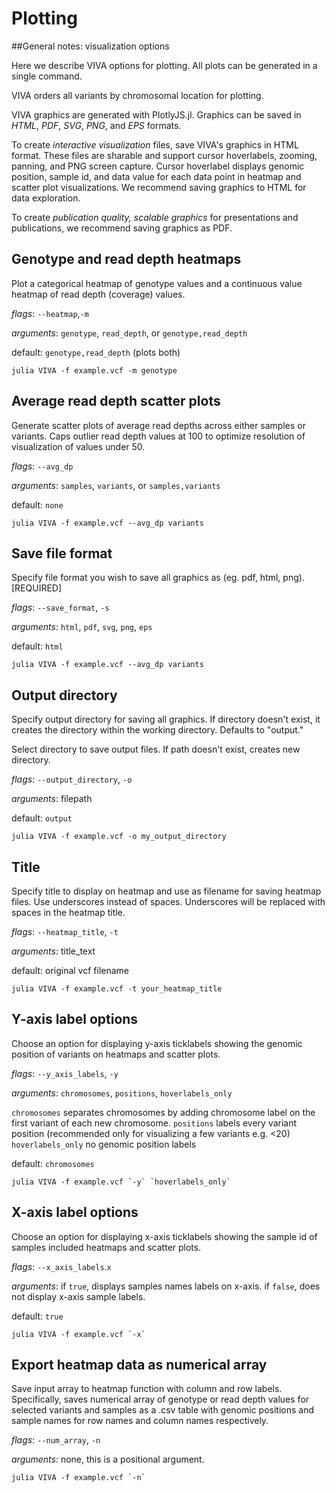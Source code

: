 # Plotting

##General notes: visualization options

Here we describe VIVA options for plotting. All plots can be generated in a single command.

VIVA orders all variants by chromosomal location for plotting. 

VIVA graphics are generated with PlotlyJS.jl. Graphics can be saved in *HTML*, *PDF*, *SVG*, *PNG*, and *EPS* formats. 

To create *interactive visualization* files, save VIVA's graphics in HTML format. These files are sharable and support cursor hoverlabels, zooming, panning, and PNG screen capture. Cursor hoverlabel displays genomic position, sample id, and data value for each data point in heatmap and scatter plot visualizations. We recommend saving graphics to HTML for data exploration. 

To create *publication quality, scalable graphics* for presentations and publications, we recommend saving graphics as PDF. 

## Genotype and read depth heatmaps

Plot a categorical heatmap of genotype values and a continuous value heatmap of read depth (coverage) values.

*flags*: `--heatmap`,`-m`

*arguments*: `genotype`, `read_depth`, or `genotype,read_depth`

default: `genotype,read_depth` (plots both)

```
julia VIVA -f example.vcf -m genotype
```

## Average read depth scatter plots

Generate scatter plots of average read depths across either samples or variants. Caps outlier read depth values at 100 to optimize resolution of visualization of values under 50. 


*flags*: `--avg_dp`

*arguments*: `samples`, `variants`, or `samples,variants`

default: `none`

```
julia VIVA -f example.vcf --avg_dp variants
```

## Save file format

Specify file format you wish to save all graphics as (eg. pdf, html, png). [REQUIRED]

*flags*: `--save_format`, `-s`  

*arguments*: `html`, `pdf`, `svg`, `png`, `eps`

default: `html`

```
julia VIVA -f example.vcf --avg_dp variants
``` 

## Output directory

Specify output directory for saving all graphics. If directory doesn't exist, it creates the directory within the working directory. Defaults to "output."

Select directory to save output files. If path doesn't exist, creates new directory. 

*flags*: `--output_directory`, `-o`

*arguments*: filepath

default: `output`

```
julia VIVA -f example.vcf -o my_output_directory
``` 

## Title

Specify title to display on heatmap and use as filename for saving heatmap files. Use underscores instead of spaces. Underscores will be replaced with spaces in the heatmap title.

*flags*: `--heatmap_title`, `-t`

*arguments*: title_text

default: original vcf filename

```
julia VIVA -f example.vcf -t your_heatmap_title
``` 

## Y-axis label options

Choose an option for displaying y-axis ticklabels showing the genomic position of variants on heatmaps and scatter plots. 

*flags*: `--y_axis_labels`, `-y`

*arguments*: `chromosomes`, `positions`, `hoverlabels_only`

`chromosomes` separates chromosomes by adding chromosome label on the first variant of each new chromosome. 
`positions` labels every variant position (recommended only for visualizing a few variants e.g. <20)
`hoverlabels_only` no genomic position labels 

default: `chromosomes`

```
julia VIVA -f example.vcf `-y` `hoverlabels_only`
```

## X-axis label options

Choose an option for displaying x-axis ticklabels showing the sample id of samples included heatmaps and scatter plots. 

*flags*: `--x_axis_labels`.`x`

*arguments*: if `true`, displays samples names labels on x-axis. if `false`, does not display x-axis sample labels.

default: `true`

```
julia VIVA -f example.vcf `-x`
```

## Export heatmap data as numerical array

Save input array to heatmap function with column and row labels. 
Specifically, saves numerical array of genotype or read depth values for selected variants and samples as a .csv table with genomic positions and sample names for row names and column names respectively.

*flags*: `--num_array`, `-n`

*arguments*: none, this is a positional argument.

```
julia VIVA -f example.vcf `-n` 
```
  
   
